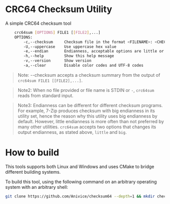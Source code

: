 # CRC64 Checksum Utility

A simple CRC64 checksum tool

```bash
    crc64sum [OPTIONS] FILE1 [[FILE2],...]
    OPTIONS:
        -c,--checksum     Checksum file in the format <FILENAME>: <CHECKSUM>
        -U,--uppercase    Use uppercase hex value
        -e,--endian       Endianness, acceptable options are little or big (default)
        -h,--help         Show this help message
        -v,--version      Show version
        -a,--clear        Disable color codes and UTF-8 codes
```

> Note: --checksum accepts a checksum summary from the output of `crc64sum FILE1 [[FILE2],...]`.

> Note2: When no file provided or file name is STDIN or `-`, `crc64sum` reads from standard input.

> Note3:
> Endianness can be different for different checksum programs.
> For example, 7-Zip produces checksum with big endianness in its utility set,
> hence the reason why this utility uses big endianness by default.
> However, little endianness is more often than not preferred by many other utilities.
> `crc64sum` accepts two options that changes its output endianness, as stated above, `little` and `big`.

# How to build

This tools supports both Linux and Windows and uses CMake to bridge different building systems.

To build this tool, using the following command on an arbitrary operating system with an arbitrary shell:

```bash
git clone https://github.com/Anivice/checksum64 --depth=1 && mkdir checksum64/build && cd checksum64/build && cmake .. -DCMAKE_BUILD_TYPE=Release && cmake --build . --config Release
```
